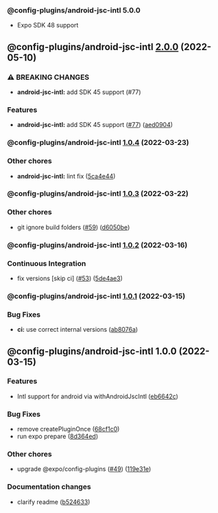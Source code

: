 ### @config-plugins/android-jsc-intl 5.0.0

- Expo SDK 48 support

## @config-plugins/android-jsc-intl [2.0.0](https://github.com/expo/config-plugins/compare/@config-plugins/android-jsc-intl@1.0.4...@config-plugins/android-jsc-intl@2.0.0) (2022-05-10)

### ⚠ BREAKING CHANGES

- **android-jsc-intl:** add SDK 45 support (#77)

### Features

- **android-jsc-intl:** add SDK 45 support ([#77](https://github.com/expo/config-plugins/issues/77)) ([aed0904](https://github.com/expo/config-plugins/commit/aed09045d61bc67b375a277b96bdc90ed5245d0f))

### @config-plugins/android-jsc-intl [1.0.4](https://github.com/expo/config-plugins/compare/@config-plugins/android-jsc-intl@1.0.3...@config-plugins/android-jsc-intl@1.0.4) (2022-03-23)

### Other chores

- **android-jsc-intl:** lint fix ([5ca4e44](https://github.com/expo/config-plugins/commit/5ca4e44a49ad5c3153b4a2b15acf69db594d76b8))

### @config-plugins/android-jsc-intl [1.0.3](https://github.com/expo/config-plugins/compare/@config-plugins/android-jsc-intl@1.0.2...@config-plugins/android-jsc-intl@1.0.3) (2022-03-22)

### Other chores

- git ignore build folders ([#59](https://github.com/expo/config-plugins/issues/59)) ([d6050be](https://github.com/expo/config-plugins/commit/d6050beb2a5c68dc59287c27ec388c2002ec7904))

### @config-plugins/android-jsc-intl [1.0.2](https://github.com/expo/config-plugins/compare/@config-plugins/android-jsc-intl@1.0.1...@config-plugins/android-jsc-intl@1.0.2) (2022-03-16)

### Continuous Integration

- fix versions [skip ci] ([#53](https://github.com/expo/config-plugins/issues/53)) ([5de4ae3](https://github.com/expo/config-plugins/commit/5de4ae3e6182c32b7aa24d70ccd23a11663bb089))

### @config-plugins/android-jsc-intl [1.0.1](https://github.com/expo/config-plugins/compare/@config-plugins/android-jsc-intl@1.0.0...@config-plugins/android-jsc-intl@1.0.1) (2022-03-15)

### Bug Fixes

- **ci:** use correct internal versions ([ab8076a](https://github.com/expo/config-plugins/commit/ab8076adf51e9ba0439eba60b153d729a0996b8d))

## @config-plugins/android-jsc-intl 1.0.0 (2022-03-15)

### Features

- Intl support for android via withAndroidJscIntl ([eb6642c](https://github.com/expo/config-plugins/commit/eb6642c0e7b37d6d9baf196ec40cc520f559e665))

### Bug Fixes

- remove createPluginOnce ([68cf1c0](https://github.com/expo/config-plugins/commit/68cf1c07b2c48249cbbd0732668ea95455636a0b))
- run expo prepare ([8d364ed](https://github.com/expo/config-plugins/commit/8d364ed99ea4b0e0e3af73dbcc780819bf55d6c2))

### Other chores

- upgrade @expo/config-plugins ([#49](https://github.com/expo/config-plugins/issues/49)) ([119e31e](https://github.com/expo/config-plugins/commit/119e31edf110409272ace750f02d651124e1a22d))

### Documentation changes

- clarify readme ([b524633](https://github.com/expo/config-plugins/commit/b5246338cb37ae41d138bc6253703b0d438fc3e3))
